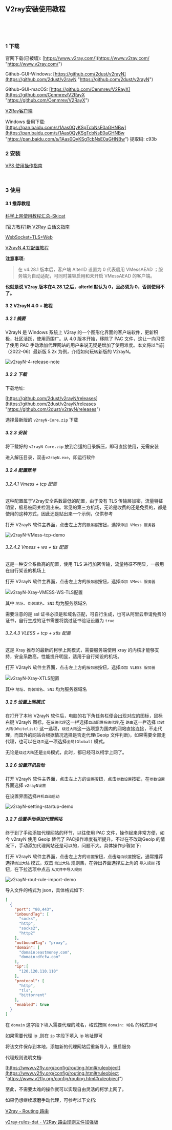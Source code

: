## V2ray安装使用教程  

​    

​    

### 1 下载  

官网下载(已被墙): [https://www.v2ray.com/](https://www.v2ray.com/ "https://www.v2ray.com/")  

Github-GUI-Windows: [https://github.com/2dust/v2rayN](https://github.com/2dust/v2rayN "https://github.com/2dust/v2rayN")    

Github-GUI-macOS: [https://github.com/Cenmrev/V2RayX](https://github.com/Cenmrev/V2RayX "https://github.com/Cenmrev/V2RayX")   

[V2Ray客户端](https://tlanyan.me/v2ray-clients-download "https://tlanyan.me/v2ray-clients-download")  

Windows 备用下载: [https://pan.baidu.com/s/1Aas0QyKSgTcbNsE0aGHNBw](https://pan.baidu.com/s/1Aas0QyKSgTcbNsE0aGHNBw "https://pan.baidu.com/s/1Aas0QyKSgTcbNsE0aGHNBw") 提取码: c93b   

### 2 安装  

[VPS 使用操作指南](https://github.com/Flying9001/Notes/blob/master/Linux/VPS%E4%BD%BF%E7%94%A8%E6%93%8D%E4%BD%9C%E6%8C%87%E5%8D%97.md)  

​    

### 3 使用  

#### 3.1 推荐教程  

[科学上网使用教程汇总-Skicat](https://gitbook.skicat.io)  

[[官方教程]新 V2Ray 白话文指南](https://guide.v2fly.org)  

[WebSocket+TLS+Web](https://guide.v2fly.org/advanced/wss_and_web.html)  

[V2rayN 4.12配置教程](https://v2raytech.com/v2rayn-4-12-config-tutorial "https://v2raytech.com/v2rayn-4-12-config-tutorial")  

**注意事项:**  

> 在 v4.28.1 版本后，客户端 AlterID 设置为 0 代表启用 VMessAEAD ；服务端为自动适配，可同时兼容启用和未开启 VMessAEAD 的客户端。

**也就是说 V2ray 版本在4.28.1之后，alterId 默认为 0，且必须为 0，否则使用不了。**

#### 3.2 V2rayN 4.0 + 教程  

##### 3.2.1 摘要

V2rayN 是 Windows 系统上 V2ray 的一个图形化界面的客户端软件，更新积极，社区活跃，使用范围广。从 4.0 版本开始，移除了 PAC 文件，这让一向习惯了使用 PAC 手动添加代理网站的用户来说无疑是增加了使用难度。本文将以当前（2022-06）最新版 5.2x 为例，介绍如何玩转新版的 V2rayN。  

![v2rayN-4-release-note](https://cdn.jsdelivr.net/gh/Flying9001/images/pic/v2rayN-4-release-note.jpg)

##### 3.2.2 下载  

下载地址:

[https://github.com/2dust/v2rayN/releases](https://github.com/2dust/v2rayN/releases "https://github.com/2dust/v2rayN/releases")  

选择最新版的 `v2rayN-Core.zip` 下载   

##### 3.2.3 安装

将下载好的 `v2rayN-Core.zip` 放到合适的目录解压，即可直接使用，无需安装  

进入解压目录，双击`v2rayN.exe`，即运行软件 

##### 3.2.4 配置账号  

###### 3.2.4.1 Vmess + tcp 配置  

这种配置属于V2ray安全系数最低的配置，由于没有 TLS 传输层加密，流量特征明显，极易被网关检测出来。常见的第三方机场，无论是收费的还是免费的，都是使用的这种方式，因此还是贴出来一个示例，仅供参考    

打开 V2rayN 软件主界面，点击左上方的`服务器`按钮，选择`添加 VMess 服务器`  

![v2rayN-VMess-tcp-demo](https://cdn.jsdelivr.net/gh/Flying9001/images/pic/v2rayN-VMess-tcp-demo.jpg)



###### 3.2.4.2 Vmess + ws + tls 配置  

这是一种安全系数高的配置，使用 TLS 进行加密传输，流量特征不明显，一般用在自行架设的机场上  

打开 V2rayN 软件主界面，点击左上方的`服务器`按钮，选择`添加 VMess 服务器`  

![v2rayN-Xray-VMESS-WS-TLS配置](https://cdn.jsdelivr.net/gh/Flying9001/images/pic/v2rayN-Xray-VMESS-WS-TLS%E9%85%8D%E7%BD%AE.jpg)

其中 `地址`、`伪装域名`、`SNI` 均为服务器域名

需要注意的是 ssl 证书必须是和域名匹配，可自行生成，也可从阿里云申请免费的证书，自行生成的证书需要将跳过证书验证设置为 `true`  



###### 3.2.4.3 VLESS + tcp + xtls 配置  

这是 Xray 推荐的最新的柯学上网模式，需要服务端使用 xray 的内核才能够支持，安全系数高，性能提升明显，适用于自行架设的机场。  

打开 V2rayN 软件主界面，点击左上方的`服务器`按钮，选择`添加 VLESS 服务器`  

![v2rayN-Xray-XTLS配置](https://cdn.jsdelivr.net/gh/Flying9001/images/pic/v2rayN-Xray-XTLS%E9%85%8D%E7%BD%AE.jpg)

其中 `地址`、`伪装域名`、`SNI` 均为服务器域名

##### 3.2.5 设置上网模式  

在打开了本地 V2rayN 软件后，电脑的右下角任务栏便会出现对应的图标，鼠标右键 V2rayN 图标，在`系统代理`这一栏选择`自动配置系统代理`,在 `路由`这一栏选择 `绕过大陆(Whitelist)` 这一选项，`绕过大陆`这一选项意为国内的网站直接连接，不走代理，而国外的网站会根据情况选择是否走代理(Geoip 文件判断)，如果需要全部走代理，也可以在`路由`这一项选择`全局(Global)` 模式。  

无论是`绕过大陆`还是`全局`模式，此时，都已经可以柯学上网了。  

##### 3.2.6 设置开机启动  

打开 V2rayN 软件主界面，点击左上方的`设置`按钮，点击`参数设置`按钮，在`参数设置`界面选择 `v2rayN设置`  

在设置界面选择`开机自动启动`  

![v2rayN-setting-startup-demo](https://cdn.jsdelivr.net/gh/Flying9001/images/pic/v2rayN-setting-startup-demo.jpg)

 ##### 3.2.7 设置手动添加代理网站  

终于到了手动添加代理网站的环节，以往使用 PAC 文件，操作起来非常方便，如今 v2rayN 使用 Geoip 替代了 PAC操作难度有所提升。不过在不改动Geoip 的情况下，手动添加代理网站还是可以的，问题不大。具体操作步骤如下:  

打开 V2rayN 软件主界面，点击左上方的`设置`按钮，点击`路由设置`按钮，通常推荐选择`绕过大陆` 模式，双击 `绕过大陆` 规则集，在弹出界面选择左上角的 `导入规则` 按钮，在下拉选项中点击 `从文件中导入规则`  

![v2rayN-rout-rule-import-demo](https://cdn.jsdelivr.net/gh/Flying9001/images/pic/v2rayN-rout-rule-import-demo.jpg)

导入文件的格式为 json，具体格式如下:  

```json
[
  {
    "port": "80,443",
    "inboundTag": [
      "socks",
      "http",
      "socks2",
      "http2"
    ],
    "outboundTag": "proxy",
    "domain": [
      "domain:eastmoney.com",
      "domain:dfcfw.com"
    ],
    "ip":[
      "120.120.110.110"
    ],
    "protocol": [
      "http",
      "tls",
      "bittorrent"
    ],
    "enabled": true
  }
]
```

在 `domain` 这字段下填入需要代理的域名，格式按照 `domain: 域名` 的格式即可  

如果需要代理 ip ,则在 `ip` 字段下填入 ip 地址即可  

将该文件保存到本地，添加新的代理网站后重新导入，重启服务  

代理规则说明文档:  

[https://www.v2fly.org/config/routing.html#ruleobject](https://www.v2fly.org/config/routing.html#ruleobject "https://www.v2fly.org/config/routing.html#ruleobject")  

至此，不需要太难的操作就可以实现自由灵活的柯学上网了。  

如果仍想继续琢磨手动代理，可参考以下文档:  

[V2ray - Routing 路由](https://www.v2fly.org/config/routing.html "https://www.v2fly.org/config/routing.html")  

[v2ray-rules-dat - V2Ray 路由规则文件加强版](https://github.com/Loyalsoldier/v2ray-rules-dat "https://github.com/Loyalsoldier/v2ray-rules-dat")  



